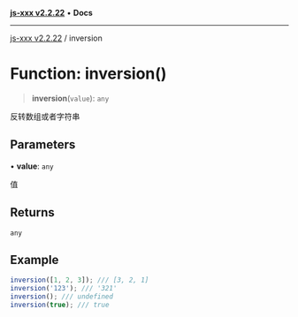 [**js-xxx v2.2.22**](../README.md) • **Docs**

***

[js-xxx v2.2.22](../README.md) / inversion

# Function: inversion()

> **inversion**(`value`): `any`

反转数组或者字符串

## Parameters

• **value**: `any`

值

## Returns

`any`

## Example

```ts
inversion([1, 2, 3]); /// [3, 2, 1]
inversion('123'); /// '321'
inversion(); /// undefined
inversion(true); /// true
```
